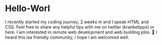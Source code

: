# Hello-Worl
I recently started my coding journey, 2 weeks in and I speak HTML and CSS. Feel free to share any helpful tips with me on twitter (kranketipps) or here.
I am interested in remote web development and web building jobs. 🙂 
I heard this isa friendly community, i hope i am welcomed well.

